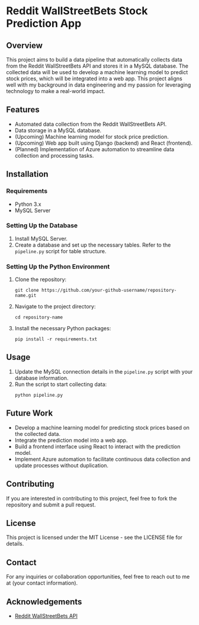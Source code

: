 
# Reddit WallStreetBets Stock Prediction App

## Overview

This project aims to build a data pipeline that automatically collects data from the Reddit WallStreetBets API and stores it in a MySQL database. The collected data will be used to develop a machine learning model to predict stock prices, which will be integrated into a web app. This project aligns well with my background in data engineering and my passion for leveraging technology to make a real-world impact.

## Features

- Automated data collection from the Reddit WallStreetBets API.
- Data storage in a MySQL database.
- (Upcoming) Machine learning model for stock price prediction.
- (Upcoming) Web app built using Django (backend) and React (frontend).
- (Planned) Implementation of Azure automation to streamline data collection and processing tasks.

## Installation

### Requirements

- Python 3.x
- MySQL Server

### Setting Up the Database

1. Install MySQL Server.
2. Create a database and set up the necessary tables. Refer to the `pipeline.py` script for table structure.

### Setting Up the Python Environment

1. Clone the repository:
   ```
   git clone https://github.com/your-github-username/repository-name.git
   ```
2. Navigate to the project directory:
   ```
   cd repository-name
   ```
3. Install the necessary Python packages:
   ```
   pip install -r requirements.txt
   ```

## Usage

1. Update the MySQL connection details in the `pipeline.py` script with your database information.
2. Run the script to start collecting data:
   ```
   python pipeline.py
   ```

## Future Work

- Develop a machine learning model for predicting stock prices based on the collected data.
- Integrate the prediction model into a web app.
- Build a frontend interface using React to interact with the prediction model.
- Implement Azure automation to facilitate continuous data collection and update processes without duplication.

## Contributing

If you are interested in contributing to this project, feel free to fork the repository and submit a pull request.

## License

This project is licensed under the MIT License - see the LICENSE file for details.

## Contact

For any inquiries or collaboration opportunities, feel free to reach out to me at (your contact information).

## Acknowledgements

- [Reddit WallStreetBets API](https://tradestie.com/api/v1/apps/reddit)
